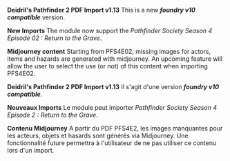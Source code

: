**Deidril's Pathfinder 2 PDF Import v1.13**
This is a new ***foundry v10 compatible*** version. 

**New Imports**
The module now support the *Pathfinder Society Season 4 Episode 02 : Return to the Grave*.

**Midjourney content**
Starting from PFS4E02, missing images for actors, items and hazards are generated with midjourney.
An upcoming feature will allow the user to select the use (or not) of this content when importing PFS4E02.


**Deidril's Pathfinder 2 PDF Import v1.13**
Il s'agit d'une version ***foundry v10 compatible***. 

**Nouveaux Imports**
Le module peut importer *Pathfinder Society Season 4 Episode 2 : Return to the Grave*.

**Contenu Midjourney**
A partir du PDF PFS4E2, les images manquantes pour les acteurs, objets et hasards sont générés via Midjourney.
Une fonctionnalité future permettra à l'utilisateur de ne pas utiliser ce contenu lors d'un import.





